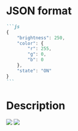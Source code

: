 # JSON format
````md
```js
{
    "brightness": 250,
    "color": {
        "r": 255,
        "g": 0,
        "b": 0
    },
    "state": "ON"
}
```
````
# Description

<tr>
	<td>
		<image src="./Assets/android_app.png"/>
	</td>
	<td>
		<image src="./Assets/esp8266.jpg"/>
	</td>
</tr>




